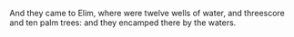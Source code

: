 And they came to Elim, where were twelve wells of water, and threescore and ten palm trees: and they encamped there by the waters.
